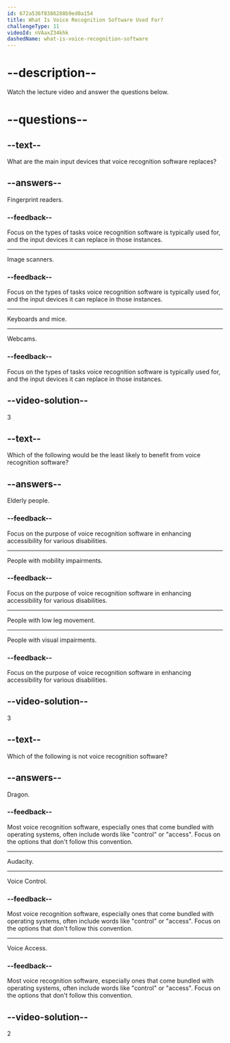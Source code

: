 ```yaml
---
id: 672a536f8386288b9ed0a154
title: What Is Voice Recognition Software Used For?
challengeType: 11
videoId: nVAaxZ34khk
dashedName: what-is-voice-recognition-software
---
```


# --description--

Watch the lecture video and answer the questions below.

# --questions--

## --text--

What are the main input devices that voice recognition software replaces?

## --answers--

Fingerprint readers.

### --feedback--

Focus on the types of tasks voice recognition software is typically used for, and the input devices it can replace in those instances.

---

Image scanners.

### --feedback--

Focus on the types of tasks voice recognition software is typically used for, and the input devices it can replace in those instances.

---

Keyboards and mice.

---

Webcams.

### --feedback--

Focus on the types of tasks voice recognition software is typically used for, and the input devices it can replace in those instances.

## --video-solution--

3

## --text--

Which of the following would be the least likely to benefit from voice recognition software?

## --answers--

Elderly people.

### --feedback--

Focus on the purpose of voice recognition software in enhancing accessibility for various disabilities.

---

People with mobility impairments.

### --feedback--

Focus on the purpose of voice recognition software in enhancing accessibility for various disabilities.

---

People with low leg movement.

---

People with visual impairments.

### --feedback--

Focus on the purpose of voice recognition software in enhancing accessibility for various disabilities.

## --video-solution--

3

## --text--

Which of the following is not voice recognition software?

## --answers--

Dragon.

### --feedback--

Most voice recognition software, especially ones that come bundled with operating systems, often include words like "control" or "access". Focus on the options that don't follow this convention.

---

Audacity.

---

Voice Control.

### --feedback--

Most voice recognition software, especially ones that come bundled with operating systems, often include words like "control" or "access". Focus on the options that don't follow this convention.

---

Voice Access.

### --feedback--

Most voice recognition software, especially ones that come bundled with operating systems, often include words like "control" or "access". Focus on the options that don't follow this convention.

## --video-solution--

2

